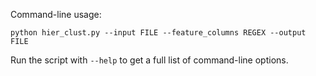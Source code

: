 Command-line usage:
```
python hier_clust.py --input FILE --feature_columns REGEX --output FILE
```

Run the script with `--help` to get a full list of command-line options.
